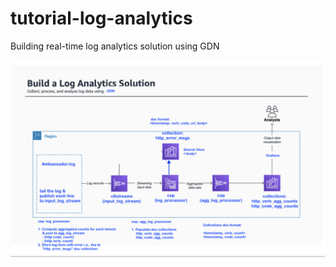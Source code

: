 # tutorial-log-analytics
Building real-time log analytics solution using GDN

![Image](realtime-log-analytics.png)
